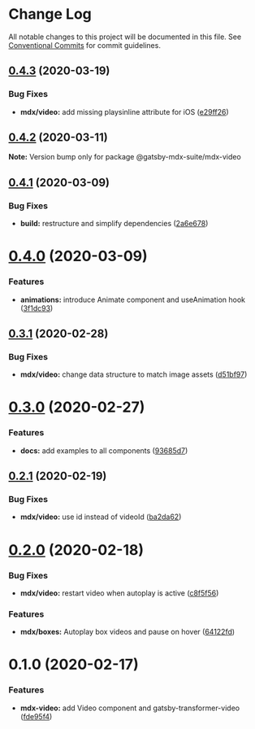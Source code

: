 # Change Log

All notable changes to this project will be documented in this file.
See [Conventional Commits](https://conventionalcommits.org) for commit guidelines.

## [0.4.3](https://github.com/axe312ger/gatsby-suite-mdx/compare/@gatsby-mdx-suite/mdx-video@0.4.2...@gatsby-mdx-suite/mdx-video@0.4.3) (2020-03-19)


### Bug Fixes

* **mdx/video:** add missing playsinline attribute for iOS ([e29ff26](https://github.com/axe312ger/gatsby-suite-mdx/commit/e29ff2641884e98629bc50c2ef87d5c41a7a97c4))





## [0.4.2](https://github.com/axe312ger/gatsby-suite-mdx/compare/@gatsby-mdx-suite/mdx-video@0.4.1...@gatsby-mdx-suite/mdx-video@0.4.2) (2020-03-11)

**Note:** Version bump only for package @gatsby-mdx-suite/mdx-video





## [0.4.1](https://github.com/axe312ger/gatsby-mdx-suite/compare/@gatsby-mdx-suite/mdx-video@0.4.0...@gatsby-mdx-suite/mdx-video@0.4.1) (2020-03-09)


### Bug Fixes

* **build:** restructure and simplify dependencies ([2a6e678](https://github.com/axe312ger/gatsby-mdx-suite/commit/2a6e6784431358d1bc05f76912455c28ed565db0))





# [0.4.0](https://github.com/axe312ger/gatsby-mdx-suite/compare/@gatsby-mdx-suite/mdx-video@0.3.1...@gatsby-mdx-suite/mdx-video@0.4.0) (2020-03-09)


### Features

* **animations:** introduce Animate component and useAnimation hook ([3f1dc93](https://github.com/axe312ger/gatsby-mdx-suite/commit/3f1dc93ce4e2f57718c8f94a9f96aadc6b94014b))





## [0.3.1](https://github.com/axe312ger/gatsby-mdx-suite/compare/@gatsby-mdx-suite/mdx-video@0.3.0...@gatsby-mdx-suite/mdx-video@0.3.1) (2020-02-28)


### Bug Fixes

* **mdx/video:** change data structure to match image assets ([d51bf97](https://github.com/axe312ger/gatsby-mdx-suite/commit/d51bf978faf135df0dbb685f54dbdced3e83c526))





# [0.3.0](https://github.com/axe312ger/gatsby-mdx-suite/compare/@gatsby-mdx-suite/mdx-video@0.2.1...@gatsby-mdx-suite/mdx-video@0.3.0) (2020-02-27)


### Features

* **docs:** add examples to all components ([93685d7](https://github.com/axe312ger/gatsby-mdx-suite/commit/93685d78039085ecf68a3d6513716e678441e1f4))





## [0.2.1](https://github.com/axe312ger/gatsby-mdx-suite/compare/@gatsby-mdx-suite/mdx-video@0.2.0...@gatsby-mdx-suite/mdx-video@0.2.1) (2020-02-19)


### Bug Fixes

* **mdx/video:** use id instead of videoId ([ba2da62](https://github.com/axe312ger/gatsby-mdx-suite/commit/ba2da62ef80543d8f90bdaaa44544e92801c84e7))





# [0.2.0](https://github.com/axe312ger/gatsby-mdx-suite/compare/@gatsby-mdx-suite/mdx-video@0.1.0...@gatsby-mdx-suite/mdx-video@0.2.0) (2020-02-18)


### Bug Fixes

* **mdx/video:** restart video when autoplay is active ([c8f5f56](https://github.com/axe312ger/gatsby-mdx-suite/commit/c8f5f5672cd525bba1141f7ed25c8a4e6230650e))


### Features

* **mdx/boxes:** Autoplay box videos and pause on hover ([64122fd](https://github.com/axe312ger/gatsby-mdx-suite/commit/64122fd322f876e2d706d3d547f550a62bdb4858))





# 0.1.0 (2020-02-17)


### Features

* **mdx-video:** add Video component and gatsby-transformer-video ([fde95f4](https://github.com/axe312ger/gatsby-mdx-suite/commit/fde95f43956265d2ec4454d8be15cc11190df929))
